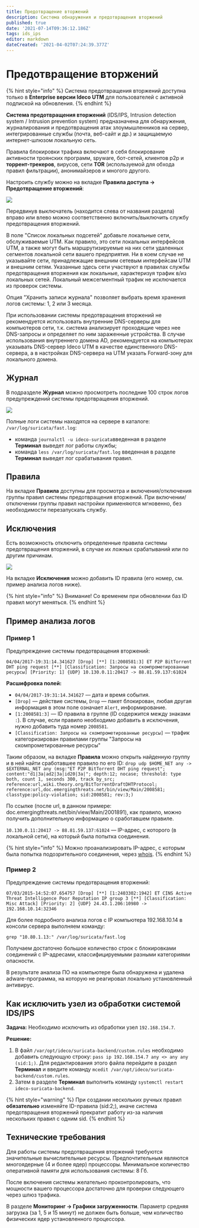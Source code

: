 ```yaml
---
title: Предотвращение вторжений
description: Система обнаружения и предотвращения вторжений
published: true
date: '2021-07-14T09:36:12.186Z'
tags: ids_ips
editor: markdown
dateCreated: '2021-04-02T07:24:39.377Z'
---
```


# Предотвращение вторжений

{% hint style="info" %}
Система предотвращения вторжений доступна только в **Enterprise версии Ideco UTM** для пользователей с активной подпиской на обновления. 
{% endhint %}

**Система предотвращения вторжений** \(IDS/IPS, Intrusion detection system / Intrusion prevention system\) предназначена для обнаружения, журналирования и предотвращения атак злоумышленников на сервер, интегрированные службы \(почта, веб-сайт и др.\) и защищаемую интернет-шлюзом локальную сеть.

Правила блокировки трафика включают в себя блокирование активности троянских программ, spyware, бот-сетей, клиентов p2p и **торрент-трекеров**, вирусов, сети **TOR** \(используемой для обхода правил фильтрации\), анонимайзеров и многого другого.

Настроить службу можно на вкладке **Правила доступа -&gt; Предотвращение вторжений**:

![](../../.gitbook/assets/suricata_props.png)

Передвинув выключатель \(находится слева от названия раздела\) вправо или влево можно соответственно включить/выключить службу предотвращения вторжений.

В поле "Список локальных подсетей" добавьте локальные сети, обслуживаемые UTM. Как правило, это сети локальных интерфейсов UTM, а также могут быть маршрутизируемые на них сети удаленных сегментов локальной сети вашего предприятия. Ни в коем случае не указывайте сети, принадлежащие внешним сетевым интерфейсам UTM и внешним сетям. Указанные здесь сети участвуют в правилах службы предотвращения вторжения как локальные, характеризуя трафик в/из локальных сетей. Локальный межсегментный трафик не исключается из проверок системы.

Опция "Хранить записи журнала" позволяет выбрать время хранения логов системы: 1, 2 или 3 месяца.

При использовании системы предотвращения вторжений не рекомендуется использовать внутренние DNS-серверы для компьютеров сети, т.к. система анализирует проходящие через нее DNS-запросы и определяет по ним зараженные устройства. В случае использования внутреннего домена AD, рекомендуется на компьютерах указывать DNS-сервер Ideco UTM в качестве единственного DNS-сервера, а в настройках DNS-сервера на UTM указать Forward-зону для локального домена.

## Журнал

В подразделе **Журнал** можно просмотреть последние 100 строк логов предупреждений системы предотвращения вторжений.

![](../../.gitbook/assets/suricata_journal.png)

Полные логи системы находятся на сервере в каталоге: `/var/log/suricata/fast.log`:

* команда `journalctl -u ideco-suricata`введенная в разделе **Терминал** выведет лог работы службы;
* команда `less /var/log/suricata/fast.log` введенная в разделе **Терминал** выведет лог срабатывания правил.

## Правила

На вкладке **Правила** доступны для просмотра и включения/отключения группы правил системы предотвращения вторжений. При включении/отключении группы правил настройки применяются мгновенно, без необходимости перезапускать службу.

## Исключения

Есть возможность отключить определенные правила системы предотвращения вторжений, в случае их ложных срабатываний или по другим причинам.

![](../../.gitbook/assets/suricata_test.png)

На вкладке **Исключения** можно добавить ID правила \(его номер, см. пример анализа логов ниже\).

{% hint style="info" %}
Внимание! Со временем при обновлении баз ID правил могут меняться. 
{% endhint %}

## Пример анализа логов

### Пример 1

Предупреждение системы предотвращения вторжений:

`04/04/2017-19:31:14.341627 [Drop] [**] [1:2008581:3] ET P2P BitTorrent DHT ping request [**] [Classification: Запросы на скомпрометированные ресурсы] [Priority: 1] {UDP} 10.130.0.11:20417 -> 88.81.59.137:61024`

**Расшифровка полей:**

* `04/04/2017-19:31:14.341627` — дата и время события.
* `[Drop]` — действие системы, `Drop` — пакет блокирован, любая другая информация в этом поле означает `Alert`, информирование.
* `[1:2008581:3]` — ID правила в группе \(ID содержится между знаками `:`\). В случае, если правило необходимо добавить в исключения, нужно добавить туда номер `2008581`.
* `[Classification: Запросы на скомпрометированные ресурсы]` — трафик категоризирован правилами группы "Запросы на скомпрометированные ресурсы"

Таким образом, на вкладке **Правила** можно открыть найденную группу и в ней найти сработавшее правило по его ID: `drop udp $HOME_NET any -> $EXTERNAL_NET any (msg:"ET P2P BitTorrent DHT ping request"; content:"d1|3a|ad2|3a|id20|3a|"; depth:12; nocase; threshold: type both, count 1, seconds 300, track by_src; reference:url,wiki.theory.org/BitTorrentDraftDHTProtocol; reference:url,doc.emergingthreats.net/bin/view/Main/2008581; classtype:policy-violation; sid:2008581; rev:3;)`

По ссылке \(после url, в данном примере: doc.emergingthreats.net/bin/view/Main/2001891\), как правило, можно получить дополнительную информацию о сработавшем правиле.

`10.130.0.11:20417 -> 88.81.59.137:61024` — IP-адрес, с которого \(в локальной сети\), на который была попытка соединения.

{% hint style="info" %}
Можно проанализировать IP-адрес, с которым была попытка подозрительного соединения, через [whois](https://www.nic.ru/whois/).
{% endhint %}

### Пример 2

Предупреждение системы предотвращения вторжений:

`07/03/2015-14:52:07.654757 [Drop] [**] [1:2403302:1942] ET CINS Active Threat Intelligence Poor Reputation IP group 3 [**] [Classification: Misc Attack] [Priority: 2] {UDP} 24.43.1.206:10980 -> 192.168.10.14:32346`

Для более подробного анализа логов с IP компьютера 192.168.10.14 в консоли сервера выполняем команду:

`grep "10.80.1.13:" /var/log/suricata/fast.log`

Получаем достаточно большое количество строк с блокировками соединений с IP-адресами, классифицируемыми разными категориями опасности.

В результате анализа ПО на компьютере была обнаружена и удалена adware-программа, на которую не реагировал локально установленный антивирус.

## Как исключить узел из обработки системой IDS/IPS

**Задача:** Необходимо исключить из обработки узел `192.168.154.7`.

**Решение:** 

1. В файл `/var/opt/ideco/suricata-backend/custom.rules` необходимо добавить следующую строку: `pass ip 192.168.154.7 any <> any any (sid:1;)`. Для редактирования этого файла перейдите в раздел **Терминал** и введите команду `mcedit /var/opt/ideco/suricata-backend/custom.rules`. 
2. Затем в разделе **Терминал** выполнить команду `systemctl restart ideco-suricata-backend`.

{% hint style="warning" %}
При создании нескольких ручных правил **обязательно** изменяйте ID-правила \(sid:2;\), иначе система предотвращения вторжений прекратит работу из-за наличия нескольких правил с одним sid.
{% endhint %}

## Технические требования

Для работы системы предотвращения вторжений требуются значительные вычислительные ресурсы. Предпочтительным являются многоядерные \(4 и более ядер\) процессоры. Минимальное количество оперативной памяти для использования системы: 8 Гб.

После включения системы желательно проконтролировать, что мощности вашего процессора достаточно для проверки следующего через шлюз трафика.

В разделе **Мониторинг -&gt; Графики загруженности**. Параметр средняя загрузка \(за 1, 5 и 15 минут\) не должен быть больше, чем количество физических ядер установленного процессора.

